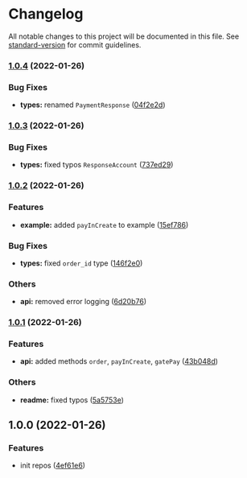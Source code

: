 # Changelog

All notable changes to this project will be documented in this file. See [standard-version](https://github.com/conventional-changelog/standard-version) for commit guidelines.

### [1.0.4](https://github.com/xTCry/node-swiftpay-api/compare/v1.0.3...v1.0.4) (2022-01-26)


### Bug Fixes

* **types:** renamed `PaymentResponse` ([04f2e2d](https://github.com/xTCry/node-swiftpay-api/commit/04f2e2d57da386def340591fb0e6c233cf043c30))

### [1.0.3](https://github.com/xTCry/node-swiftpay-api/compare/v1.0.2...v1.0.3) (2022-01-26)


### Bug Fixes

* **types:** fixed typos `ResponseAccount` ([737ed29](https://github.com/xTCry/node-swiftpay-api/commit/737ed29b5de1fc2746f5f38e9d9713b7f43a5c7f))

### [1.0.2](https://github.com/xTCry/node-swiftpay-api/compare/v1.0.1...v1.0.2) (2022-01-26)


### Features

* **example:** added `payInCreate` to example ([15ef786](https://github.com/xTCry/node-swiftpay-api/commit/15ef78651184ea3352e944f2faa3a48d70430855))


### Bug Fixes

* **types:** fixed `order_id` type ([146f2e0](https://github.com/xTCry/node-swiftpay-api/commit/146f2e0c8a825590a714319d3044b40a792ac900))


### Others

* **api:** removed error logging ([6d20b76](https://github.com/xTCry/node-swiftpay-api/commit/6d20b763f19757b828550dc91ac9c0ebad43f45b))

### [1.0.1](https://github.com/xTCry/node-swiftpay-api/compare/v1.0.0...v1.0.1) (2022-01-26)


### Features

* **api:** added methods `order`, `payInCreate`, `gatePay` ([43b048d](https://github.com/xTCry/node-swiftpay-api/commit/43b048db8619db575b34446dcd1a24806c94648b))


### Others

* **readme:** fixed typos ([5a5753e](https://github.com/xTCry/node-swiftpay-api/commit/5a5753ee90bd5eda77b524e787428a189c68fb2b))

## 1.0.0 (2022-01-26)


### Features

* init repos ([4ef61e6](https://github.com/xTCry/node-swiftpay-api/commit/4ef61e604d52bbdf69fc43e443ede34d6153ac8e))
